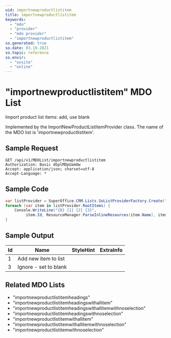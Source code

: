 ```yaml
---
uid: importnewproductlistitem
title: importnewproductlistitem
keywords:
  - "mdo"
  - "provider"
  - "mdo provider"
  - "importnewproductlistitem"
so.generated: true
so.date: 03.19.2021
so.topic: reference
so.envir:
  - "onsite"
  - "online"
---
```


# "importnewproductlistitem" MDO List
Import product list items: add, use blank



Implemented by the <see cref="T:SuperOffice.CRM.Lists.ImportNewProductListItemProvider">ImportNewProductListItemProvider</see> class.
The name of the MDO list is 'importnewproductlistitem'.




## Sample Request

```http!
GET /api/v1/MDOList/importnewproductlistitem
Authorization: Basic dGplMDpUamUw
Accept: application/json; charset=utf-8
Accept-Language: *

```

## Sample Code
```cs
var listProvider = SuperOffice.CRM.Lists.SoListProviderFactory.Create("importnewproductlistitem", forceFlatList: true);
foreach (var item in listProvider.RootItems) {
    Console.WriteLine("{0} {1} {2} {3}", 
         item.Id, ResourceManager.ParseInlineResources(item.Name), item.StyleHint, item.ExtraInfo);
}
```

## Sample Output

|Id   | Name  |StyleHint|ExtraInfo |
| --- | ----- | ------- | -------- |
|1|Add new item to list|||
|3|Ignore - set to blank|||


## Related MDO Lists

* "importnewproductlistitemheadings"
* "importnewproductlistitemheadingswithallitem"
* "importnewproductlistitemheadingswithallitemwithnoselection"
* "importnewproductlistitemheadingswithnoselection"
* "importnewproductlistitemwithallitem"
* "importnewproductlistitemwithallitemwithnoselection"
* "importnewproductlistitemwithnoselection"
